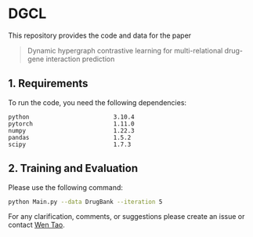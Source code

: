 # DGCL

This repository provides the code and data for the paper

>Dynamic hypergraph contrastive learning for multi-relational drug-gene interaction prediction

## 1. Requirements

To run the code, you need the following dependencies:

```
python                        3.10.4
pytorch                       1.11.0
numpy                         1.22.3
pandas                        1.5.2
scipy                         1.7.3
```

## 2. Training and Evaluation

Please use the following command:

```bash
python Main.py --data DrugBank --iteration 5
```

For any clarification, comments, or suggestions please create an issue or contact [Wen Tao](taowen@hnu.edu.cn).